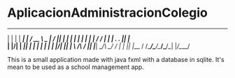 # AplicacionAdministracionColegio
 _    _ _____ _     _____ ________  ___ _____ 
| |  | |  ___| |   /  __ \  _  |  \/  ||  ___|
| |  | | |__ | |   | /  \/ | | | .  . || |__  
| |/\| |  __|| |   | |   | | | | |\/| ||  __| 
\  /\  / |___| |___| \__/\ \_/ / |  | || |___ 
 \/  \/\____/\_____/\____/\___/\_|  |_/\____/ 
                                             
                                             
This is a small application made with java fxml with a database in sqlite.
It's mean to be used as a school management app.
